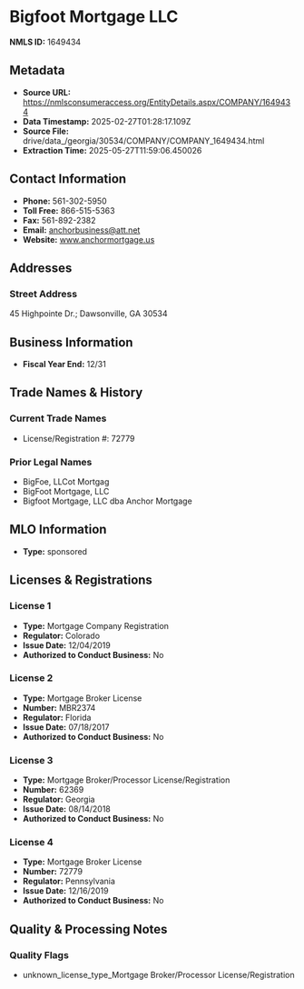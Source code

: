# Bigfoot Mortgage LLC

**NMLS ID:** 1649434

## Metadata
- **Source URL:** https://nmlsconsumeraccess.org/EntityDetails.aspx/COMPANY/1649434
- **Data Timestamp:** 2025-02-27T01:28:17.109Z
- **Source File:** drive/data_/georgia/30534/COMPANY/COMPANY_1649434.html
- **Extraction Time:** 2025-05-27T11:59:06.450026

## Contact Information
- **Phone:** 561-302-5950
- **Toll Free:** 866-515-5363
- **Fax:** 561-892-2382
- **Email:** anchorbusiness@att.net
- **Website:** www.anchormortgage.us

## Addresses
### Street Address
45 Highpointe Dr.; Dawsonville, GA 30534

## Business Information
- **Fiscal Year End:** 12/31

## Trade Names & History
### Current Trade Names
- License/Registration #: 72779

### Prior Legal Names
- BigFoe, LLCot Mortgag
- BigFoot Mortgage, LLC
- Bigfoot Mortgage, LLC dba Anchor Mortgage

## MLO Information
- **Type:** sponsored

## Licenses & Registrations

### License 1
- **Type:** Mortgage Company Registration
- **Regulator:** Colorado
- **Issue Date:** 12/04/2019
- **Authorized to Conduct Business:** No

### License 2
- **Type:** Mortgage Broker License
- **Number:** MBR2374
- **Regulator:** Florida
- **Issue Date:** 07/18/2017
- **Authorized to Conduct Business:** No

### License 3
- **Type:** Mortgage Broker/Processor License/Registration
- **Number:** 62369
- **Regulator:** Georgia
- **Issue Date:** 08/14/2018
- **Authorized to Conduct Business:** No

### License 4
- **Type:** Mortgage Broker License
- **Number:** 72779
- **Regulator:** Pennsylvania
- **Issue Date:** 12/16/2019
- **Authorized to Conduct Business:** No

## Quality & Processing Notes
### Quality Flags
- unknown_license_type_Mortgage Broker/Processor License/Registration
